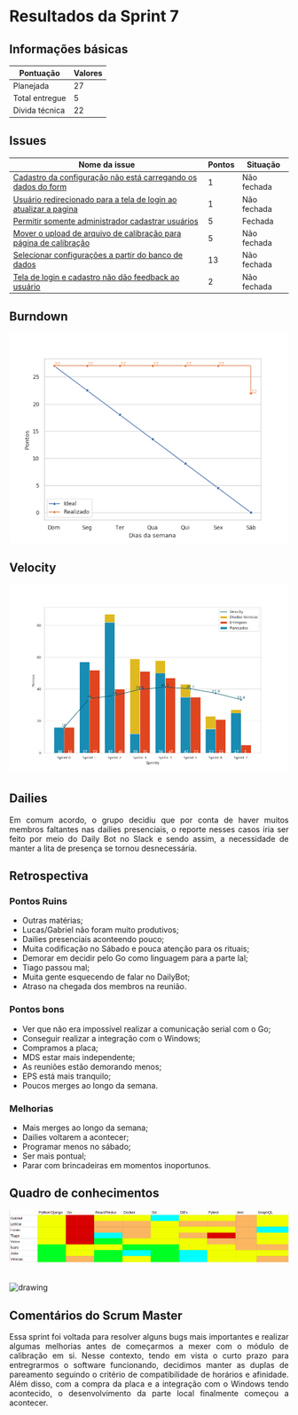 # Resultados da Sprint 7

## Informações básicas

|Pontuação|Valores|
|-----|-----|
|Planejada|27|
|Total entregue|5|
|Dívida técnica|22|

## Issues

|Nome da issue|Pontos|Situação|
|-----|-----|------|
|[Cadastro da configuração não está carregando os dados do form](https://github.com/fga-eps-mds/2019.1-unbrake/issues/161)|1|Não fechada|
|[Usuário redirecionado para a tela de login ao atualizar a pagina](https://github.com/fga-eps-mds/2019.1-unbrake/issues/162)|1|Não fechada|
|[Permitir somente administrador cadastrar usuários](https://github.com/fga-eps-mds/2019.1-unbrake/issues/163)|5|Fechada|
|[Mover o upload de arquivo de calibração para página de calibração](https://github.com/fga-eps-mds/2019.1-unbrake/issues/164)|5|Não fechada|
|[Selecionar configurações a partir do banco de dados](https://github.com/fga-eps-mds/2019.1-unbrake/issues/165)|13|Não fechada|
|[Tela de login e cadastro não dão feedback ao usuário](https://github.com/fga-eps-mds/2019.1-unbrake/issues/146)|2|Não fechada|


## Burndown
![sprint_7](images/sprint7.png)

## Velocity
![velocity_7](images/velocity7.png)

## Dailies

<p align="justify">
Em comum acordo, o grupo decidiu que por conta de haver muitos membros faltantes 
nas dailies presenciais, o reporte nesses casos iria ser feito por meio do Daily Bot 
no Slack e sendo assim, a necessidade de manter a lita de presença se tornou
desnecessária.
</p>


## Retrospectiva



### Pontos Ruins

* Outras matérias;
* Lucas/Gabriel não foram muito produtivos;
* Dailies presenciais aconteendo pouco; 
* Muita codificação no Sábado e pouca atenção para os rituais;
* Demorar em decidir pelo Go como linguagem para a parte lal;
* Tiago passou mal;
* Muita gente esquecendo de falar no DailyBot;
* Atraso na chegada dos membros na reunião.

### Pontos bons

* Ver que não era impossível realizar a comunicação serial com o Go;
* Conseguir realizar a integração com o Windows;
* Compramos a placa;
* MDS estar mais independente;
* As reuniões estão demorando menos;
* EPS está mais tranquilo;
* Poucos merges ao longo da semana.


### Melhorias

* Mais merges ao longo da semana;
* Dailies voltarem a acontecer;
* Programar menos no sábado;
* Ser mais pontual;
* Parar com brincadeiras em momentos inoportunos.

## Quadro de conhecimentos

![conhecimento7](images/conhecimento7.png)
</br>
</br>
</br>
<img src="../images/legenda.png" alt="drawing" style="width:400px;"/>

## Comentários do Scrum Master

<p align="justify">
Essa sprint foi voltada para resolver alguns bugs mais importantes e realizar algumas melhorias
antes de começarmos a mexer com o módulo de calibração em si. Nesse contexto, tendo em vista
o curto prazo para entregrarmos o software funcionando, decidimos manter as duplas de pareamento
seguindo o critério de compatibilidade de horários e afinidade. Além disso, com a compra da placa 
e a integração com o Windows tendo acontecido, o desenvolvimento da parte local finalmente começou
a acontecer.
</p>

